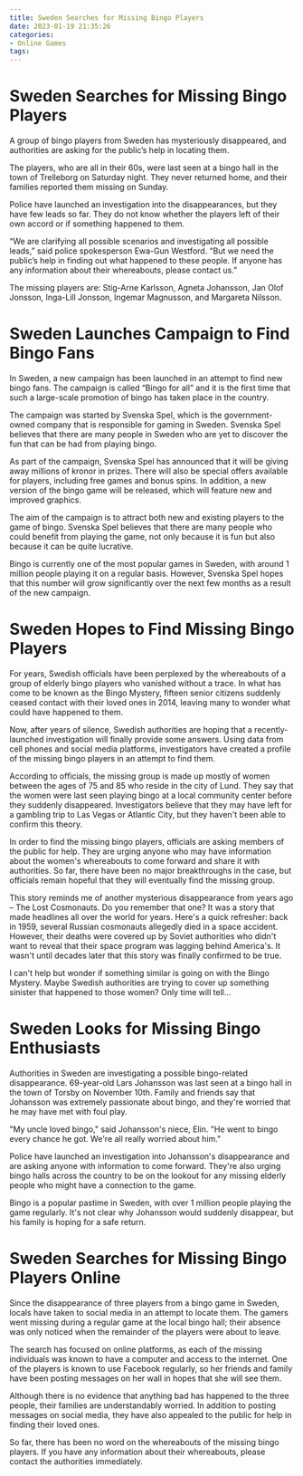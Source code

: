 ```yaml
---
title: Sweden Searches for Missing Bingo Players
date: 2023-01-19 21:35:26
categories:
- Online Games
tags:
---
```



#  Sweden Searches for Missing Bingo Players

A group of bingo players from Sweden has mysteriously disappeared, and authorities are asking for the public’s help in locating them.

The players, who are all in their 60s, were last seen at a bingo hall in the town of Trelleborg on Saturday night. They never returned home, and their families reported them missing on Sunday.

Police have launched an investigation into the disappearances, but they have few leads so far. They do not know whether the players left of their own accord or if something happened to them.

“We are clarifying all possible scenarios and investigating all possible leads,” said police spokesperson Ewa-Gun Westford. “But we need the public’s help in finding out what happened to these people. If anyone has any information about their whereabouts, please contact us.”

The missing players are: Stig-Arne Karlsson, Agneta Johansson, Jan Olof Jonsson, Inga-Lill Jonsson, Ingemar Magnusson, and Margareta Nilsson.

#  Sweden Launches Campaign to Find Bingo Fans

In Sweden, a new campaign has been launched in an attempt to find new bingo fans. The campaign is called “Bingo for all” and it is the first time that such a large-scale promotion of bingo has taken place in the country.

The campaign was started by Svenska Spel, which is the government-owned company that is responsible for gaming in Sweden. Svenska Spel believes that there are many people in Sweden who are yet to discover the fun that can be had from playing bingo.

As part of the campaign, Svenska Spel has announced that it will be giving away millions of kronor in prizes. There will also be special offers available for players, including free games and bonus spins. In addition, a new version of the bingo game will be released, which will feature new and improved graphics.

The aim of the campaign is to attract both new and existing players to the game of bingo. Svenska Spel believes that there are many people who could benefit from playing the game, not only because it is fun but also because it can be quite lucrative.

Bingo is currently one of the most popular games in Sweden, with around 1 million people playing it on a regular basis. However, Svenska Spel hopes that this number will grow significantly over the next few months as a result of the new campaign.

#  Sweden Hopes to Find Missing Bingo Players

For years, Swedish officials have been perplexed by the whereabouts of a group of elderly bingo players who vanished without a trace. In what has come to be known as the Bingo Mystery, fifteen senior citizens suddenly ceased contact with their loved ones in 2014, leaving many to wonder what could have happened to them.

Now, after years of silence, Swedish authorities are hoping that a recently-launched investigation will finally provide some answers. Using data from cell phones and social media platforms, investigators have created a profile of the missing bingo players in an attempt to find them.

According to officials, the missing group is made up mostly of women between the ages of 75 and 85 who reside in the city of Lund. They say that the women were last seen playing bingo at a local community center before they suddenly disappeared. Investigators believe that they may have left for a gambling trip to Las Vegas or Atlantic City, but they haven't been able to confirm this theory.

In order to find the missing bingo players, officials are asking members of the public for help. They are urging anyone who may have information about the women's whereabouts to come forward and share it with authorities. So far, there have been no major breakthroughs in the case, but officials remain hopeful that they will eventually find the missing group.

This story reminds me of another mysterious disappearance from years ago – The Lost Cosmonauts. Do you remember that one? It was a story that made headlines all over the world for years. Here's a quick refresher: back in 1959, several Russian cosmonauts allegedly died in a space accident. However, their deaths were covered up by Soviet authorities who didn't want to reveal that their space program was lagging behind America's. It wasn't until decades later that this story was finally confirmed to be true.

I can't help but wonder if something similar is going on with the Bingo Mystery. Maybe Swedish authorities are trying to cover up something sinister that happened to those women? Only time will tell…

#  Sweden Looks for Missing Bingo Enthusiasts

Authorities in Sweden are investigating a possible bingo-related disappearance. 69-year-old Lars Johansson was last seen at a bingo hall in the town of Torsby on November 10th. Family and friends say that Johansson was extremely passionate about bingo, and they're worried that he may have met with foul play.

"My uncle loved bingo," said Johansson's niece, Elin. "He went to bingo every chance he got. We're all really worried about him."

Police have launched an investigation into Johansson's disappearance and are asking anyone with information to come forward. They're also urging bingo halls across the country to be on the lookout for any missing elderly people who might have a connection to the game.

Bingo is a popular pastime in Sweden, with over 1 million people playing the game regularly. It's not clear why Johansson would suddenly disappear, but his family is hoping for a safe return.

#  Sweden Searches for Missing Bingo Players Online

Since the disappearance of three players from a bingo game in Sweden, locals have taken to social media in an attempt to locate them. The gamers went missing during a regular game at the local bingo hall; their absence was only noticed when the remainder of the players were about to leave.

The search has focused on online platforms, as each of the missing individuals was known to have a computer and access to the internet. One of the players is known to use Facebook regularly, so her friends and family have been posting messages on her wall in hopes that she will see them.

Although there is no evidence that anything bad has happened to the three people, their families are understandably worried. In addition to posting messages on social media, they have also appealed to the public for help in finding their loved ones.

So far, there has been no word on the whereabouts of the missing bingo players. If you have any information about their whereabouts, please contact the authorities immediately.